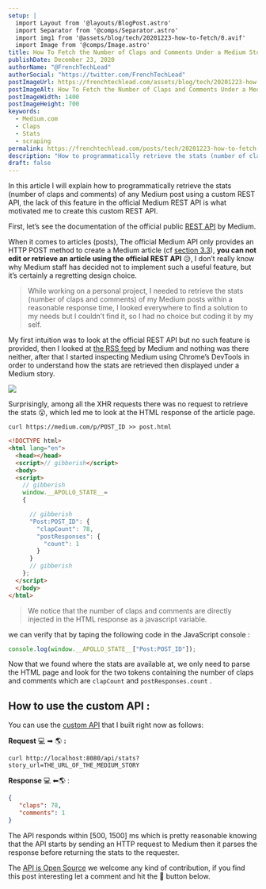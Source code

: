```yaml
---
setup: |
  import Layout from '@layouts/BlogPost.astro'
  import Separator from '@comps/Separator.astro'
  import img1 from '@assets/blog/tech/20201223-how-to-fetch/0.avif'
  import Image from '@comps/Image.astro'
title: How To Fetch the Number of Claps and Comments Under a Medium Story
publishDate: December 23, 2020
authorName: "@FrenchTechLead"
authorSocial: "https://twitter.com/FrenchTechLead"
postImageUrl: https://frenchtechlead.com/assets/blog/tech/20201223-how-to-fetch/0.jpg
postImageAlt: How To Fetch the Number of Claps and Comments Under a Medium Story
postImageWidth: 1400
postImageHeight: 700
keywords:
  - Medium.com
  - Claps
  - Stats
  - scraping
permalink: https://frenchtechlead.com/posts/tech/20201223-how-to-fetch-the-number-of-claps-of-a-medium-story/
description: "How to programmatically retrieve the stats (number of claps and comments) of any Medium.com post using a custom REST API."
draft: false
---
```


In this article I will explain how to programmatically retrieve the stats (number of claps and comments) of any Medium post using a custom REST API, the lack of this feature in the official Medium REST API is what motivated me to create this custom REST API.
<Separator/>

First, let’s see the documentation of the official public [REST API](https://github.com/Medium/medium-api-docs) by Medium.

<Separator/>

When it comes to articles (posts), The official Medium API only provides an HTTP POST method to create a Medium article (cf [section 3.3](https://github.com/Medium/medium-api-docs#33-posts)), **you can not edit or retrieve an article using the official REST API** 😥, I don’t really know why Medium staff has decided not to implement such a useful feature, but it’s certainly a regretting design choice.

> While working on a personal project, I needed to retrieve the stats (number of claps and comments) of my Medium posts within a reasonable response time, I looked everywhere to find a solution to my needs but I couldn’t find it, so I had no choice but coding it by my self.

My first intuition was to look at the official REST API but no such feature is provided, then I looked at [the RSS feed](https://help.medium.com/hc/en-us/articles/214874118-Using-RSS-feeds-of-profiles-and-publications) by Medium and nothing was there neither, after that I started inspecting Medium using Chrome’s DevTools in order to understand how the stats are retrieved then displayed under a Medium story.

![](https://miro.medium.com/max/1400/1*VV84EGcrF6iCqPvAyNQ1lQ.jpeg)

Surprisingly, among all the XHR requests there was no request to retrieve the stats 😮, which led me to look at the HTML response of the article page.

```
curl https://medium.com/p/POST_ID >> post.html
```

```html
<!DOCTYPE html>
<html lang="en">
  <head></head>
  <script>// gibberish</script>
  <body>
  <script>
    // gibberish
    window.__APOLLO_STATE__=
    {

      // gibberish
      "Post:POST_ID": {
        "clapCount": 78,
        "postResponses": {
          "count": 1
        }
      }
      // gibberish
    };
  </script>
  </body>
</html>
```

> We notice that the number of claps and comments are directly injected in the HTML response as a javascript variable.

 we can verify that by taping the following code in the JavaScript console :

```js
console.log(window.__APOLLO_STATE__["Post:POST_ID"]);
```


Now that we found where the stats are available at, we only need to parse the HTML page and look for the two tokens containing the number of claps and comments which are `clapCount` and `postResponses.count` .

<Separator/>

## How to use the custom API :


You can use the [custom API](https://github.com/FrenchTechLead/medium-stats-api) that I built right now as follows:

**Request** 💻 ➡ 🌎 **:**

```
curl http://localhost:8080/api/stats?story_url=THE_URL_OF_THE_MEDIUM_STORY
```

**Response** 💻 ⬅🌎 :

```json
{  
   "claps": 78,  
   "comments": 1  
}
```

The API responds within \[500, 1500\] ms which is pretty reasonable knowing that the API starts by sending an HTTP request to Medium then it parses the response before returning the stats to the requester.

The [API is Open Source](https://github.com/FrenchTechLead/medium-stats-api) we welcome any kind of contribution, if you find this post interesting let a comment and hit the 👏 button below.